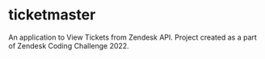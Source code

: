 # ticketmaster
An application to View Tickets from Zendesk API. Project created as a part of Zendesk Coding Challenge 2022.
